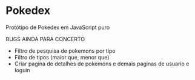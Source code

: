# Pokedex
Protótipo de Pokedex em JavaScript puro

BUGS AINDA PARA CONCERTO
- Filtro de pesquisa de pokemons por tipo
- Filtro de tipos (maior que, menor que)
- Criar pagina de detalhes de pokemons e demais paginas de usuario e loguin